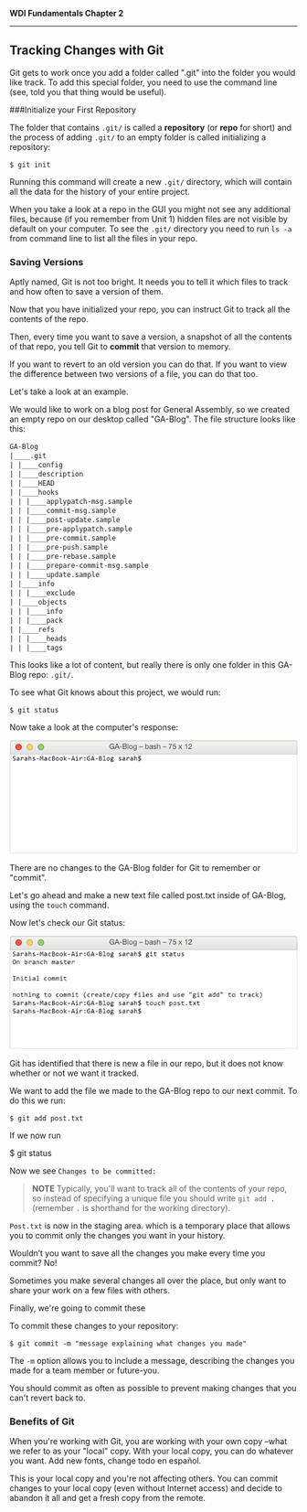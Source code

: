 **WDI Fundamentals Chapter 2**

---

## Tracking Changes with Git

Git gets to work once you add a folder called ".git" into the folder you would like track. To add this special folder, you need to use the command line (see, told you that thing would be useful). 

###Initialize your First Repository

The folder that contains `.git/` is called a **repository** (or **repo** for short) and the process of adding `.git/` to an empty folder is called initializing a repository:

    $ git init

Running this command will create a new `.git/` directory, which will contain all the data for the history of your entire project. 

When you take a look at a repo in the GUI you might not see any additional files, because (if you remember from Unit 1) hidden files are not visible by default on your computer.  To see the `.git/` directory you need to run `ls -a` from command line to list all the files in your repo.


### Saving Versions

Aptly named, Git is not too bright.  It needs you to tell it which files to track and how often to save a version of them.  

Now that you have initialized your repo, you can instruct Git to track all the contents of the repo. 

Then, every time you want to save a version, a snapshot of all the contents of that repo, you tell Git to **commit** that version to memory.

If you want to revert to an old version you can do that. If you want to view the difference between two versions of a file, you can do that too.

Let's take a look at an example.  

We would like to work on a blog post for General Assembly, so we created an empty repo on our desktop called "GA-Blog". The file structure looks like this:

```
GA-Blog
|____.git
| |____config
| |____description
| |____HEAD
| |____hooks
| | |____applypatch-msg.sample
| | |____commit-msg.sample
| | |____post-update.sample
| | |____pre-applypatch.sample
| | |____pre-commit.sample
| | |____pre-push.sample
| | |____pre-rebase.sample
| | |____prepare-commit-msg.sample
| | |____update.sample
| |____info
| | |____exclude
| |____objects
| | |____info
| | |____pack
| |____refs
| | |____heads
| | |____tags
```

This looks like a lot of content, but really there is only one folder in this GA-Blog repo: `.git/`.

To see what Git knows about this project, we would run:

```
$ git status
```

Now take a look at the computer's response:

![Git Status of GA-Blog](../assets/chapter2/git_status.gif)

There are no changes to the GA-Blog folder for Git to remember or "commit".

Let's go ahead and make a new text file called post.txt inside of GA-Blog, using the `touch` command.

Now let's check our Git status:

![Git Status of GA-Blog](../assets/chapter2/git_status_untracked.gif)

Git has identified that there is new a file in our repo, but it does not know whether or not we want it tracked.

We want to add the file we made to the GA-Blog repo to our next commit.  To do this we run:

```
$ git add post.txt
```

If we now run

$ git status

Now we see `Changes to be committed:`

> **NOTE** Typically, you'll want to track all of the contents of your repo, so instead of specifying a unique file you should write `git add .` (remember `.` is shorthand for the working directory).

`Post.txt` is now in the staging area. which is a temporary place that allows you to commit only the changes you want in your history.

Wouldn’t you want to save all the changes you make every time you commit? No!

Sometimes you make several changes all over the place, but only want to share your work on a few files
with others.

Finally, we're going to commit these 

To commit these changes to your repository:

    $ git commit -m "message explaining what changes you made"

The `-m` option allows you to include a message, describing the changes you made for a team member or future-you. 

You should commit as often as possible to prevent making changes that you can't revert back to.

### Benefits of Git

When you're working with Git, you are working with your own copy –what we refer to as your "local" copy. With your local copy, you can do whatever you want. Add new fonts, change todo en español.

This is your local copy and you're not affecting others. You can commit changes to your local copy (even without Internet access) and decide to abandon it all and get a fresh copy from the remote.